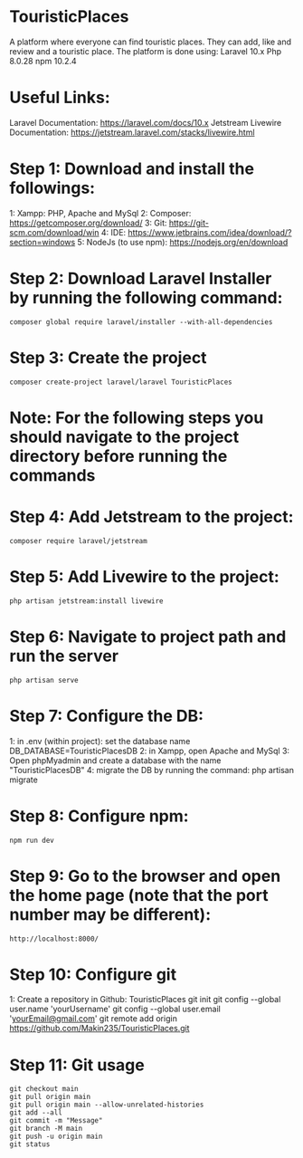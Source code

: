 # TouristicPlaces
A platform where everyone can  find touristic places. They can add, like and review and  a touristic place.
The platform is done using:
	Laravel 10.x
	Php 8.0.28
	npm 10.2.4

# Useful Links:
Laravel Documentation: https://laravel.com/docs/10.x
Jetstream Livewire Documentation: https://jetstream.laravel.com/stacks/livewire.html

# Step 1: Download and install the followings:
1: Xampp: PHP, Apache and MySql
2: Composer: https://getcomposer.org/download/
3: Git: https://git-scm.com/download/win
4: IDE: https://www.jetbrains.com/idea/download/?section=windows
5: NodeJs (to use npm): https://nodejs.org/en/download

# Step 2: Download Laravel Installer by running the following command:
	composer global require laravel/installer --with-all-dependencies

# Step 3: Create the project
	composer create-project laravel/laravel TouristicPlaces

# Note: For the following steps you should navigate to the project directory before running the commands

# Step 4: Add Jetstream to the project:
	composer require laravel/jetstream

# Step 5: Add Livewire to the project:
	php artisan jetstream:install livewire

# Step 6: Navigate to project path and run the server
	php artisan serve

# Step 7: Configure the DB:
1: in .env (within project): set the database name
	DB_DATABASE=TouristicPlacesDB
2: in Xampp, open Apache and MySql
3: Open phpMyadmin and create a database with the name "TouristicPlacesDB"
4: migrate the DB by running the command:
	php artisan migrate

# Step 8: Configure npm:
	npm run dev

# Step 9: Go to the browser and open the home page (note that the port number may be different):
	http://localhost:8000/

# Step 10: Configure git
1: Create a repository in Github: TouristicPlaces
	git init
	git config --global user.name 'yourUsername'
	git config --global user.email 'yourEmail@gmail.com'
	git remote add origin https://github.com/Makin235/TouristicPlaces.git

# Step 11: Git usage
	git checkout main
	git pull origin main
	git pull origin main --allow-unrelated-histories
	git add --all
	git commit -m "Message"
	git branch -M main
	git push -u origin main
	git status
